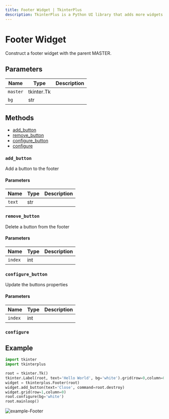 ```yaml
---
title: Footer Widget | TkinterPlus
description: TkinterPlus is a Python UI library that adds more widgets to Tkinter
---
```


# Footer Widget

Construct a footer widget with the parent MASTER.

## Parameters

| Name     | Type       | Description |
| -------- | ---------- | ----------- |
| `master` | tkinter.Tk |             |
| `bg`     | str        |             |

## Methods

- [add_button](#add_button)
- [remove_button](#remove_button)
- [configure_button](#configure_button)
- [configure](#configure)

### `add_button`

Add a button to the footer

#### Parameters

| Name   | Type | Description |
| ------ | ---- | ----------- |
| `text` | str  |             |

### `remove_button`

Delete a button from the footer

#### Parameters

| Name    | Type | Description |
| ------- | ---- | ----------- |
| `index` | int  |             |

### `configure_button`

Update the buttons properties

#### Parameters

| Name    | Type | Description |
| ------- | ---- | ----------- |
| `index` | int  |             |

### `configure`

## Example

```py
import tkinter
import tkinterplus

root = tkinter.Tk()
tkinter.Label(root, text='Hello World', bg='white').grid(row=0,column=0)
widget = tkinterplus.Footer(root)
widget.add_button(text='Close', command=root.destroy)
widget.grid(row=1,column=0)
root.configure(bg='white')
root.mainloop()
```

![example-Footer](/images/example-Footer.png)
